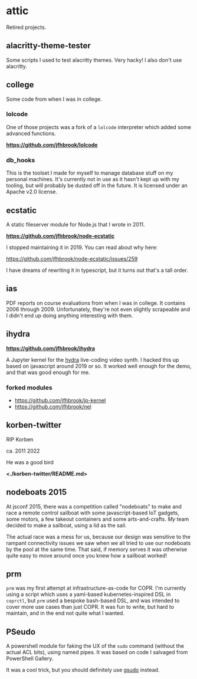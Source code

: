 # attic

Retired projects.

## alacritty-theme-tester

Some scripts I used to test alacritty themes. Very hacky! I also don't use
alacritty.

## college

Some code from when I was in college.

### lolcode

One of those projects was a fork of a `lolcode` interpreter which added some
advanced functions.

**<https://github.com/jfhbrook/lolcode>**

### db_hooks

This is the toolset I made for myself to manage database stuff on my personal
machines. It's currently not in use as it hasn't kept up with my tooling, but
will probably be dusted off in the future. It is licensed under an Apache v2.0
license.

## ecstatic

A static fileserver module for Node.js that I wrote in 2011. 

**<https://github.com/jfhbrook/node-ecstatic>**

I stopped maintaining it in 2019. You can read about why here:

<https://github.com/jfhbrook/node-ecstatic/issues/259>

I have dreams of rewriting it in typescript, but it turns out that's a tall
order.

## ias

PDF reports on course evaluations from when I was in college. It contains
2006 through 2009. Unfortunately, they're not even slightly scrapeable and I
didn't end up doing anything interesting with them.

## ihydra

**<https://github.com/jfhbrook/ihydra>**

A Jupyter kernel for the [hydra](https://hydra.ojack.xyz) live-coding video
synth. I hacked this up based on ijavascript around 2019 or so. It worked well
enough for the demo, and that was good enough for me.

### forked modules

* <https://github.com/jfhbrook/jp-kernel>
* <https://github.com/jfhbrook/nel>

## korben-twitter

RIP Korben

ca. 2011
2022

He was a good bird

**<./korben-twitter/README.md>**

## nodeboats 2015

At jsconf 2015, there was a competition called "nodeboats" to make and race a remote
control sailboat with some javascript-based IoT gadgets, some motors, a few
takeout containers and some arts-and-crafts. *My* team decided to make a
sailboat, using a lid as the sail.

The actual race was a mess for us, because our design was sensitive to the
rampant connectivity issues we saw when we all tried to use our nodeboats
by the pool at the same time. That said, if memory serves it was otherwise
quite easy to move around once you knew how a sailboat worked!

## prm

`prm` was my first attempt at infrastructure-as-code for COPR. I'm currently
using a script which uses a yaml-based kubernetes-inspired DSL in `coprctl`,
but `prm` used a bespoke bash-based DSL, and was intended to cover more use
cases than just COPR. It was fun to write, but hard to maintain, and in the
end not quite what I wanted.

## PSeudo

A powershell module for faking the UX of the `sudo` command (without the
actual ACL bits), using named pipes. It was based on code I salvaged from
PowerShell Gallery.

It was a cool trick, but you should definitely use [gsudo](https://github.com/gerardog/gsudo)
instead.
